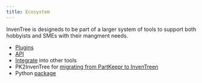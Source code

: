 ```yaml
---
title: Ecosystem
---
```


InvenTree is designeds to be part of a larger system of tools to support both hobbyists and SMEs with their mangment needs.

- [Plugins](plugin)
- [API](api)
- [Integrate](integrate) into other tools
- PK2InvenTree for [migrating from PartKeepr to InvenTreen](https://github.com/rgilham/PK2InvenTree)
- Python [package](https://docs.inventree.org/en/latest/extend/python/) 
